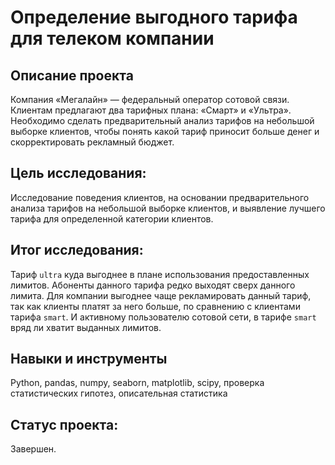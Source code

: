# Определение выгодного тарифа для телеком компании

## Описание проекта

Компания «Мегалайн» — федеральный оператор сотовой связи. Клиентам предлагают два тарифных плана: «Смарт» и «Ультра».
Необходимо сделать предварительный анализ тарифов на небольшой выборке клиентов, чтобы понять какой тариф приносит больше денег и скорректировать рекламный бюджет.

## Цель исследования:

Исследование поведения клиентов, на основании предварительного анализа тарифов на небольшой выборке клиентов, и выявление лучшего тарифа для определенной категории клиентов.

## Итог исследования:

Тариф `ultra` куда выгоднее в плане использования предоставленных лимитов. Абоненты данного тарифа редко выходят сверх данного лимита. Для компании выгоднее чаще рекламировать данный тариф, так как клиенты платят за него больше, по сравнению с клиентами тарифа `smart`. И активному пользователю сотовой сети, в тарифе `smart` вряд ли хватит выданных лимитов.

## Навыки и инструменты
Python, pandas, numpy, seaborn, matplotlib, scipy, проверка статистических гипотез, описательная статистика

## Статус проекта:

Завершен.

